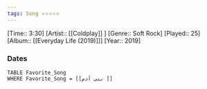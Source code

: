 ```yaml
---
tags: Song ⭐⭐⭐⭐⭐ 
---
```

[Time:: 3:30]
[Artist:: [[Coldplay]] ]
[Genre:: Soft Rock]
[Played:: 25]
[Album:: [[Everyday Life (2019)]]]
[Year:: 2019]
### Dates
````dataview
TABLE Favorite_Song
WHERE Favorite_Song = [[بنی آدم ]]
````